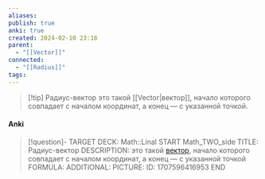 ```yaml
---
aliases: 
publish: true
anki: true
created: 2024-02-10 23:18
parent:
  - "[[Vector]]"
connected:
  - "[[Radius]]"
tags:
---
```


> [!tip] Радиус-вектор 
> это такой [[Vector|вектор]], начало которого совпадает с началом координат, а конец — с указанной точкой.

#### Anki
> [!question]-
TARGET DECK: Math::Linal
START
Math_TWO_side
TITLE: Радиус-вектор
DESCRIPTION: это такой [вектор](app://obsidian.md/Vector), начало которого совпадает с началом координат, а конец — с указанной точкой
FORMULA: 
ADDITIONAL:
PICTURE:
ID: 1707596416953
END